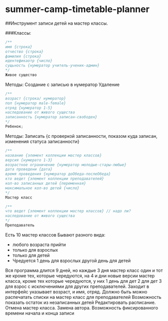 # summer-camp-timetable-planner
##Инструмент записи детей на мастер классы. 

###Классы:<br/>

```javascript
/**
имя {строка}
отчество {строка}
фамилия {строка}
идентефикаотр {число}
сущьность {нумератор учитель-ученик-админ}
*/
Живое существо
```

Методы:
Создание с записью в нумератор
Удаление

```javascript
/**
возраст {строка/ нумератор} 
пол {нумератор male-female}
отряд {нумератор 1-5} 
наследование от живого существа 
записанность {нумератор записан-свободен} 
*/ 
Ребенок; 
```
Методы:
Записать {с проверкой записанности, показом куда записан, изменения статуса записанности}<br/>

```javascript
/** 
название {элемент коллекции мастер классов} 
версия {нумерато 1-3} 
возрастное ограничение {нумератор молодые-стары-любые} 
дата проведени {дата} 
время проведения {нумератор доОбеда-послеОбеда} 
кто ведет {элемент коллекции преподавателей} 
кол-во записанных детей {переменная} 
максимальное кол-во детей {число} 
*/ 
Мастер класс 
```

```javascript
/** 
что ведет {элемент коллекции мастер классов} // надо ли? 
наследование от живого существа 
*/
Преподаватель 
```

Есть 10 мастер классов
Бывают разного вида:
- любого возраста прийти
- только для взрослых
- только для детей
- Чредуется 1 день для взрослых другой день для детей

Вся программа длится 9 дней, но каждые 3 дня мастер класс один и тот же кроме тех, которые чередуются, на 4 и  дни новые версии мастер класса, кроме тех которые чередуются, у них 1 день для дет 2 для дет 3 для взрос с исключениями для других преподавателей.
Заходит в интерфейс указывает возраст,  и имя, отряд. 
Должно быть можно распечатать списки на мастер класс для преподавателей
Возможность показать остаток из незаписанных детей
Редактировать расписание. Отмена мастер класса. Замена автора.
Возможность фиксированного времени начала и конца записи
